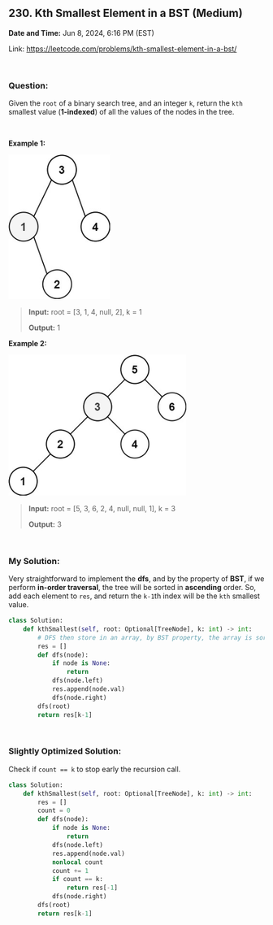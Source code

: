 ## 230. Kth Smallest Element in a BST (Medium)
**Date and Time:** Jun 8, 2024, 6:16 PM (EST)

Link: https://leetcode.com/problems/kth-smallest-element-in-a-bst/

<br>

### Question:
Given the `root` of a binary search tree, and an integer `k`, return the `kth` smallest value (**1-indexed**) of all the values of the nodes in the tree.

<br>

**Example 1:**

<img src="images/230_1.jpg" alt="drawing" width="200"/>

> **Input:** root = [3, 1, 4, null, 2], k = 1
> 
> **Output:** 1

**Example 2:**

<img src="images/230_2.jpg" alt="drawing" width="350"/>

> **Input:** root = [5, 3, 6, 2, 4, null, null, 1], k = 3
> 
> **Output:** 3

<br>

### My Solution:
Very straightforward to implement the **dfs**, and by the property of **BST**, if we perform **in-order traversal**, the tree will be sorted in **ascending** order. So, add each element to `res`, and return the `k-1`th index will be the `kth` smallest value.
```python
class Solution:
    def kthSmallest(self, root: Optional[TreeNode], k: int) -> int:
        # DFS then store in an array, by BST property, the array is sorted
        res = []
        def dfs(node):
            if node is None:
                return
            dfs(node.left)
            res.append(node.val)
            dfs(node.right)
        dfs(root)
        return res[k-1]
```
<br>

### Slightly Optimized Solution:
Check if `count == k` to stop early the recursion call.
```python
class Solution:
    def kthSmallest(self, root: Optional[TreeNode], k: int) -> int:
        res = []
        count = 0
        def dfs(node):
            if node is None:
                return
            dfs(node.left)
            res.append(node.val)
            nonlocal count
            count += 1
            if count == k:
                return res[-1]
            dfs(node.right)
        dfs(root)
        return res[k-1]
```
